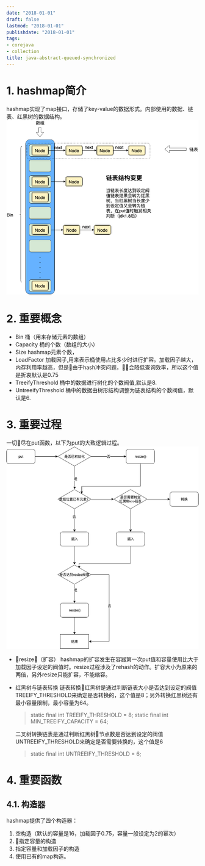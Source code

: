 ```yaml
---
date: "2018-01-01"
draft: false
lastmod: "2018-01-01"
publishdate: "2018-01-01"
tags:
- corejava
- collection
title: java-abstract-queued-synchronized
---
```


# 1. hashmap简介
hashmap实现了map接口，存储了key-value的数据形式。内部使用的数据、链表、红黑树的数据结构。
![hashmap](../../../picture/hashmap.png)

# 2. 重要概念
* Bin 桶（用来存储元素的数组）
* Capacity  桶的个数（数组的大小）
* Size hashmap元素个数，
* LoadFactor 加载因子,用来表示桶使用占比多少时进行扩容。加载因子越大，内存利用率越高，但是由于hash冲突问题，会降低查询效率，所以这个值是折衷默认是0.75
* TreeifyThreshold 桶中的数据进行树化的个数阀值,默认是8.
* UntreeifyThreshold 桶中的数据由树形结构调整为链表结构的个数阀值，默认是6.

# 3. 重要过程
一切尽在put函数，以下为put的大致逻辑过程。
![hashap-put](../../../picture/hashmap-put.png)
* resize（扩容）
hashmap的扩容发生在容器第一次put值和容量使用比大于加载因子设定的阀值时。resize过程涉及了rehash的动作。扩容大小为原来的两倍，另外resize只能扩容，不能缩容。

* 红黑树与链表转换
    链表转换红黑树是通过判断链表大小是否达到设定的阀值TREEIFY_THRESHOLD来确定是否转换的，这个值是8；另外转换红黑树还有最小容量限制，最小容量为64。
    > static final int TREEIFY_THRESHOLD = 8;
    > static final int MIN_TREEIFY_CAPACITY = 64;

    二叉树转换链表是通过判断红黑树节点数是否达到设定的阀值UNTREEIFY_THRESHOLD来确定是否需要转换的，这个值是6

    > static final int UNTREEIFY_THRESHOLD = 6;

# 4. 重要函数
## 4.1. 构造器
hashmap提供了四个构造器：
1. 空构造（默认的容量是16，加载因子0.75，容量一般设定为2的幂次）
2. 指定容量的构造
3. 指定容量和加载因子的构造
4. 使用已有的map构造。





